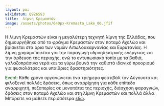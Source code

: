 ```yaml
---
layout: poi
wikidatum: Q926593
title:  Λίμνη Κρεμαστών
image: /assets/photos/640px-Kremasta_Lake_06.jfif
---
```


Η λίμνη Κρεμαστών είναι η μεγαλύτερη τεχνητή λίμνη της Ελλάδας, που δημιουργήθηκε από το φράγμα Κρεμαστών στον ποταμό Αχελώο και βρίσκεται στα όρια των νομών Αιτωλοακαρνανίας και Ευρυτανίας. Η λίμνη χρησιμοποιείται για την παραγωγή υδροηλεκτρικής ενέργειας και την άρδευση της περιοχής, ενώ το εντυπωσιακό τοπίο με τα βαθιά, γαλαζοπράσινα νερά και τα γύρω βουνά την καθιστά ιδανικό προορισμό για φυσιολάτρες και υπαίθριες δραστηριότητες. 
<p><span style="color: darkgreen;">Event</span>: Κάθε χρόνο οργανώνεται ένα τριήμερο φεστιβάλ τον Αύγουστο και φιλοξενεί πολλές δράσεις, όπως αναρρίχηση για κάθε επίπεδο αναρριχητή, πεζοπορίες σε μονοπάτια της περιοχής, διάσχηση φαραγγιών, δράσεις στον ποταμό Αχελώο και στη λίμνη Κρεμαστών και πολλά άλλα. Μπορείτε να μάθετε περισσότερα <a href="https://edoagrafa.gr/festival/" target="_blank">εδώ</a>.</p>
